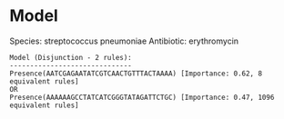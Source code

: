 
# Model

Species: streptococcus pneumoniae
Antibiotic: erythromycin

```
Model (Disjunction - 2 rules):
------------------------------
Presence(AATCGAGAATATCGTCAACTGTTTACTAAAA) [Importance: 0.62, 8 equivalent rules]
OR
Presence(AAAAAAGCCTATCATCGGGTATAGATTCTGC) [Importance: 0.47, 1096 equivalent rules]

```

